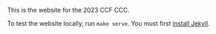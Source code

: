 This is the website for the 2023 CCF CCC.

To test the website locally, run `make serve`.  You must first [install Jekyll](https://jekyllrb.com/docs/installation/). 
